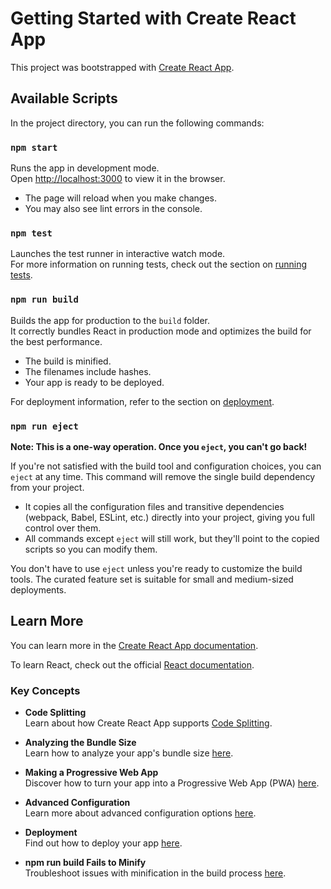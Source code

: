 # Getting Started with Create React App

This project was bootstrapped with [Create React App](https://github.com/facebook/create-react-app).

## Available Scripts

In the project directory, you can run the following commands:

### `npm start`
Runs the app in development mode.  
Open [http://localhost:3000](http://localhost:3000) to view it in the browser.

- The page will reload when you make changes.
- You may also see lint errors in the console.

### `npm test`
Launches the test runner in interactive watch mode.  
For more information on running tests, check out the section on [running tests](https://facebook.github.io/create-react-app/docs/running-tests).

### `npm run build`
Builds the app for production to the `build` folder.  
It correctly bundles React in production mode and optimizes the build for the best performance.

- The build is minified.
- The filenames include hashes.
- Your app is ready to be deployed.

For deployment information, refer to the section on [deployment](https://facebook.github.io/create-react-app/docs/deployment).

### `npm run eject`
**Note: This is a one-way operation. Once you `eject`, you can't go back!**

If you're not satisfied with the build tool and configuration choices, you can `eject` at any time. This command will remove the single build dependency from your project.

- It copies all the configuration files and transitive dependencies (webpack, Babel, ESLint, etc.) directly into your project, giving you full control over them.
- All commands except `eject` will still work, but they'll point to the copied scripts so you can modify them.

You don't have to use `eject` unless you're ready to customize the build tools. The curated feature set is suitable for small and medium-sized deployments.

## Learn More

You can learn more in the [Create React App documentation](https://facebook.github.io/create-react-app/docs/getting-started).

To learn React, check out the official [React documentation](https://reactjs.org/).

### Key Concepts

- **Code Splitting**  
  Learn about how Create React App supports [Code Splitting](https://facebook.github.io/create-react-app/docs/code-splitting).

- **Analyzing the Bundle Size**  
  Learn how to analyze your app's bundle size [here](https://facebook.github.io/create-react-app/docs/analyzing-the-bundle-size).

- **Making a Progressive Web App**  
  Discover how to turn your app into a Progressive Web App (PWA) [here](https://facebook.github.io/create-react-app/docs/making-a-progressive-web-app).

- **Advanced Configuration**  
  Learn more about advanced configuration options [here](https://facebook.github.io/create-react-app/docs/advanced-configuration).

- **Deployment**  
  Find out how to deploy your app [here](https://facebook.github.io/create-react-app/docs/deployment).

- **npm run build Fails to Minify**  
  Troubleshoot issues with minification in the build process [here](https://facebook.github.io/create-react-app/docs/troubleshooting#npm-run-build-fails-to-minify).
